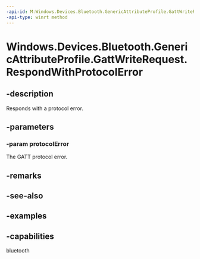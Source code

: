 ```yaml
---
-api-id: M:Windows.Devices.Bluetooth.GenericAttributeProfile.GattWriteRequest.RespondWithProtocolError(System.Byte)
-api-type: winrt method
---
```


<!-- Method syntax.
public void GattWriteRequest.RespondWithProtocolError(Byte protocolError)
-->

# Windows.Devices.Bluetooth.GenericAttributeProfile.GattWriteRequest.RespondWithProtocolError

## -description
Responds with a protocol error.

## -parameters

### -param protocolError
The GATT protocol error.

## -remarks

## -see-also

## -examples


## -capabilities
bluetooth
